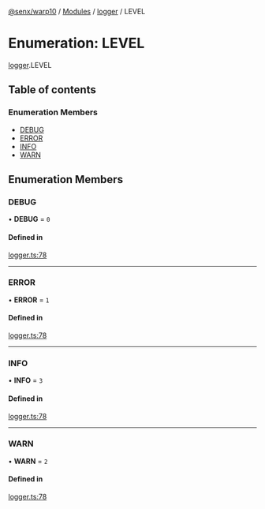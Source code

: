 [@senx/warp10](../README.md) / [Modules](../modules.md) / [logger](../modules/logger.md) / LEVEL

# Enumeration: LEVEL

[logger](../modules/logger.md).LEVEL

## Table of contents

### Enumeration Members

- [DEBUG](logger.LEVEL.md#debug)
- [ERROR](logger.LEVEL.md#error)
- [INFO](logger.LEVEL.md#info)
- [WARN](logger.LEVEL.md#warn)

## Enumeration Members

### DEBUG

• **DEBUG** = ``0``

#### Defined in

[logger.ts:78](https://gitlab.com/senx/node-warp10/-/blob/28e1413/src/lib/logger.ts#L78)

___

### ERROR

• **ERROR** = ``1``

#### Defined in

[logger.ts:78](https://gitlab.com/senx/node-warp10/-/blob/28e1413/src/lib/logger.ts#L78)

___

### INFO

• **INFO** = ``3``

#### Defined in

[logger.ts:78](https://gitlab.com/senx/node-warp10/-/blob/28e1413/src/lib/logger.ts#L78)

___

### WARN

• **WARN** = ``2``

#### Defined in

[logger.ts:78](https://gitlab.com/senx/node-warp10/-/blob/28e1413/src/lib/logger.ts#L78)
